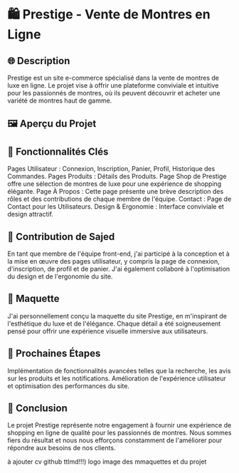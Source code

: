 # 🛍️ Prestige - Vente de Montres en Ligne

## 🌐 Description
Prestige est un site e-commerce spécialisé dans la vente de montres de luxe en ligne. Le projet vise à offrir une plateforme conviviale et intuitive pour les passionnés de montres, où ils peuvent découvrir et acheter une variété de montres haut de gamme.

## 🖼️ Aperçu du Projet

## 🧰 Fonctionnalités Clés
Pages Utilisateur : Connexion, Inscription, Panier, Profil, Historique des Commandes.
Pages Produits : Détails des Produits.
Page Shop de Prestige offre une sélection de montres de luxe pour une expérience de shopping élégante.
Page À Propos : Cette page présente une brève description des rôles et des contributions de chaque membre de l'équipe.
Contact : Page de Contact pour les Utilisateurs.
Design & Ergonomie : Interface conviviale et design attractif.

## 🤖 Contribution de Sajed
En tant que membre de l'équipe front-end, j'ai participé à la conception et à la mise en œuvre des pages utilisateur, y compris la page de connexion, d'inscription, de profil et de panier. J'ai également collaboré à l'optimisation du design et de l'ergonomie du site.

## 🎨 Maquette
J'ai personnellement conçu la maquette du site Prestige, en m'inspirant de l'esthétique du luxe et de l'élégance. Chaque détail a été soigneusement pensé pour offrir une expérience visuelle immersive aux utilisateurs.

## 🚀 Prochaines Étapes
Implémentation de fonctionnalités avancées telles que la recherche, les avis sur les produits et les notifications.
Amélioration de l'expérience utilisateur et optimisation des performances du site.

## 🌟 Conclusion
Le projet Prestige représente notre engagement à fournir une expérience de shopping en ligne de qualité pour les passionnés de montres. Nous sommes fiers du résultat et nous nous efforçons constamment de l'améliorer pour répondre aux besoins de nos clients.


à ajouter 
cv github ttlmd!!!)
logo
image des mmaquettes et du projet
